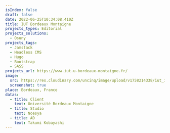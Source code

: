 ```yaml
---
isIndex: false
draft: false
date: 2022-06-25T10:34:08.410Z
title: IUT Bordeaux Montaigne
projects_types: Editorial
projects_solutions:
  - Osuny
projects_tags:
  - Jamstack
  - Headless CMS
  - Hugo
  - Bootstrap
  - SASS
projects_url: https://www.iut.u-bordeaux-montaigne.fr/
image:
  src: https://res.cloudinary.com/uncinq/image/upload/v1758214338/iut_issgbs.png
  screenshot: true
place: Bordeaux, France
datas:
  - title: Client
    text: Université Bordeaux Montaigne
  - title: Studio
    text: Noesya
  - title: AD
    text: Takumi Kobayashi
---
```

